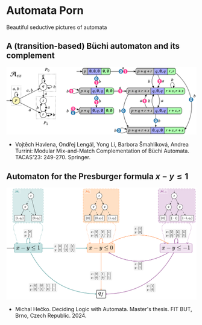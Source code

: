 # Automata Porn
Beautiful seductive pictures of automata

## A (transition-based) Büchi automaton and its complement
![A (transition-based) Büchi automaton and its complement](figs/kofola-complement.png)
* Vojtěch Havlena, Ondřej Lengál, Yong Li, Barbora Šmahlíková, Andrea Turrini: Modular Mix-and-Match Complementation of Büchi Automata. TACAS'23: 249-270. Springer.

## Automaton for the Presburger formula $x-y \leq 1$ 
![An NFA for the formula x-y <= 1](figs/presburger-trans-func.png)
* Michal Hečko. Deciding Logic with Automata. Master's thesis. FIT BUT, Brno, Czech Republic. 2024.
